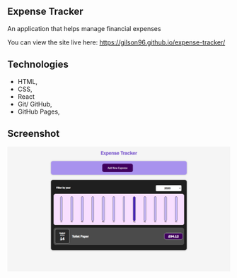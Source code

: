 ## Expense Tracker
An application that helps manage financial expenses

You can view the site live here: https://gilson96.github.io/expense-tracker/

## Technologies
- HTML, 
- CSS,
- React
- Git/ GitHub,
- GitHub Pages,

## Screenshot
![Wireframe](https://github.com/Gilson96/expense-tracker/blob/master/src/assets/expenseTracker.png)
